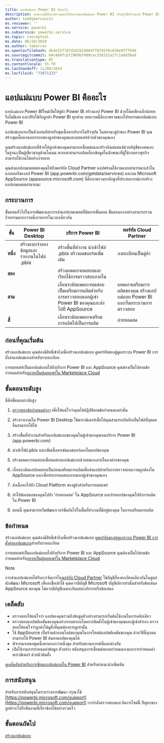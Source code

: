 ```yaml
---
title: แอปแม่แบบ Power BI คืออะไร
description: บทความนี้คือภาพรวมของโปรแกรมแอปแม่แบบ Power BI เรียนรู้วิธีสร้างแอป Power BI ด้วยโค๊ดเพียงเล็กน้อยหรือไม่มีเลย และปรับใช้กับลูกค้า Power BI ทุกท่าน
author: teddybercovitz
ms.reviewer: ''
ms.service: powerbi
ms.subservice: powerbi-service
ms.topic: conceptual
ms.date: 06/24/2019
ms.author: tebercov
ms.openlocfilehash: 4b4e32f787d2d262d604ff0745f8c028e9fff949
ms.sourcegitcommit: 64c860fcbf2969bf089cec358331a1fc1e0d39a8
ms.translationtype: HT
ms.contentlocale: th-TH
ms.lasthandoff: 11/09/2019
ms.locfileid: "73871323"
---
```

# <a name="what-are-power-bi-template-apps"></a>แอปแม่แบบ Power BI คืออะไร

แอป*แม่แบบ Power BI*ใหม่เปิดให้คู่ค้า Power BI สร้างแอป Power BI ด้วยโค๊ดเพียงเล็กน้อยหรือไม่มีเลย และปรับใช้กับลูกค้า Power BI ทุกท่าน  บทความนี้คือภาพรวมของโปรแกรมแอปแม่แบบ Power BI

แอปแม่แบบจะเป็นตัวแทนทีสำหรับชุดเนื้อหาบริการในปัจจุบัน ในสถานะคู่ค้าของ Power BI คุณสร้างชุดเนื้อหานอกกรอบของลูกค้าของคุณและเผยแพร่ด้วยตัวของคุณเอง  

คุณสร้างแอปแม่แบบที่ช่วยให้ลูกค้าของคุณสามารถเชื่อมต่อและสร้างอินสแตนซ์ด้วยบัญชีของตนเอง ในฐานะเป็นผู้เชี่ยวชาญด้านโดเมน พวกเขาสามารถปลดล็อกข้อมูลในลักษณะที่ผู้ใช้งานทางธุรกิจสามารถใช้งานได้อย่างง่ายดาย  

คุณส่งแอปเทมเพลตของคุณไปยังพอร์ทัล Cloud Partner แอปพร้อมใช้งานแบบสาธารณะแล้วในแกลเลอรีของอป Power BI (app.powerbi.com/getdata/services) และบน Microsoft AppSource (appsource.microsoft.com) นี่คือภาพรวมระดับสูงที่ประสบการณ์การสร้างแอปเทมเพลตสาธารณะ  

## <a name="process"></a>กระบวนการ
ขั้นตอนทั่วไปในการพัฒนาและการส่งแอปเทมเพลตที่มีหลายขั้นตอน ขั้นตอนบางอย่างสามารถรวมกิจกรรมมากกว่าหนึ่งรายการในเวลาเดียวกัน


| ขั้น | Power BI Desktop |  |บริการ Power BI  |  |พอร์ทัล Cloud Partner  |
|---|--------|--|---------|---------|---------|
| **หนึ่ง** | สร้างแบบจำลองข้อมูลและรายงานในไฟล์ .pbix |  | สร้างพื้นที่ทำงาน นำเข้าไฟล์ .pbix สร้างแดชบอร์ดเพิ่มเติม  |  | ลงทะเบียนเป็นคู่ค้า |
| **สอง** |  |  | สร้างแพคเกจทดสอบและเรียกใช้การตรวจสอบภายใน        |  | |
| **สาม** | |  | เลื่อนระดับแพคเกจทดสอบเป็นเตรียมการผลิตสำหรับการตรวจสอบนอกผู้เช่า Power BI ของคุณและส่งไปที่ AppSource  |  | แพคเกจเตรียมการผลิตของคุณ สร้างแอปแม่แบบ Power BI และเริ่มกระบวนการตรวจสอบ |
| **สี่** | |  | เลื่อนระดับแพคเกจเตรียมการผลิตไปเป็นการผลิต |  | ถ่ายทอดสด |

## <a name="before-you-begin"></a>ก่อนที่คุณเริ่มต้น

สร้างแอปแม่แบบ คุณต้องมีสิทธิ์เข้าถึงเพื่อสร้างแอปแม่แบบ ดูพอร์ทัลของผู้ดูแลระบบ Power BI การตั้งค่าแอปแม่แบบสำหรับรายละเอียด 

การเผยแพร่เป็นแอปแม่แบบไปยังบริการ Power BI และ AppSource คุณต้องเป็นไปตามข้อกำหนดสำหรับ[กลายเป็นผู้เผยแพร่ใน Marketplace Cloud](https://docs.microsoft.com/azure/marketplace/become-publisher)
 
## <a name="high-level-steps"></a>ขั้นตอนระดับสูง

นี่คือขั้นตอนระดับสูง 

1. [ตรวจสอบข้อกำหนดต่างๆ](#requirements) เพื่อให้แน่ใจว่าคุณได้ปฎิบัติตามข้อกำหนดเหล่านั้น 

1. สร้างรายงานใน Power BI Desktop ใช้พารามิเตอร์เพื่อให้คุณสามารถบันทึกเป็นไฟล์ที่บุคคลอื่นสามารถใช้ได้ 

1. สร้างพื้นที่ทำงานสำหรับแอปแม่แบบของคุณในผู้เช่าของคุณบนบริการ Power BI (app.powerbi.com) 

1. นำเข้าไฟล์.pbix และเพิ่มเนื้อหาเช่นแดชบอร์ดลงในแอปของคุณ 

1. สร้างแพคเกจทดสอบเพื่อทดสอบแอปแม่แบบด้วยตนเองภายในองค์กรของคุณ 

1. เลื่อนระดับแอปทดสอบเป็นก่อนเตรียมการผลิตเพื่อส่งแอปสำหรับการตรวจสอบความถูกต้องใน AppSource และเพื่อทำการทดสอบภายนอกผู้เช่าของคุณเอง 

1. ส่งเนื้อหาไปยัง Cloud Platform ของคู่ค้าสำหรับการเผยแพร่ 

1. ทำให้ข้อเสนอของคุณไปยัง 'ถ่ายทอดสด' ใน AppSource และย้ายแอปของคุณไปยังการผลิตใน Power BI
2. ตอนนี้ คุณสามารถเริ่มพัฒนาเวอร์ชันถัดไปในพื้นที่ทำงานที่มีอยู่ของคุณ ในการเตรียมการผลิต 

## <a name="requirements"></a>ข้อกำหนด

สร้างแอปแม่แบบ คุณต้องมีสิทธิ์เข้าถึงเพื่อสร้างแอปแม่แบบ ดู[พอร์ทัลของผู้ดูแลระบบ Power BI การตั้งค่าแอปแม่แบบ](service-admin-portal.md#template-apps-settings)สำหรับรายละเอียด 

การเผยแพร่เป็นแอปแม่แบบไปยังบริการ Power BI และ AppSource คุณต้องเป็นไปตามข้อกำหนดสำหรับ[กลายเป็นผู้เผยแพร่ใน Marketplace Cloud](https://docs.microsoft.com/azure/marketplace/become-publisher)
 > [!NOTE] 
 > การส่งแอปแม่แบบได้รับการจัดการใน[พอร์ทัล Cloud Partner](https://cloudpartner.azure.com) ใช้บัญชีที่ลงทะเบียนเดียวกันในศูนย์นักพัฒนา Microsoft เพื่อลงชื่อเข้าใช้ คุณควรมีบัญชี Microsoft บัญชีเดียวเท่านั้นสำหรับข้อเสนอ AppSource ของคุณ ไม่ควรมีบัญชีเฉพาะกับแต่ละบริการหรือข้อเสนอ

## <a name="tips"></a>เคล็ดลับ 

- ตรวจสอบให้แน่ใจว่า แอปของคุณรวมถึงข้อมูลตัวอย่างสามารถเริ่มต้นใช้งานในการคลิกเดียว 
- ตรวจสอบแอปพลิเคชันของคุณอย่างรอบครอบโดยการติดตั้งในผู้เช่าของคุณและผู้เช่าสำรอง ตรวจสอบให้แน่ใจว่าลูกค้าได้ดูสิ่งที่คุณต้องการดูเท่านั้น 
- ใช้ AppSource เป็นร้านค้าออนไลน์ของคุณในการโฮสต์แอปพลิเคชันของคุณ ด้วยวิธีนี้ทุกคนสามารถใช้ Power BI ค้นหาแอปของคุณได้ 
- พิจารณาเสนอชุดเนื้อหามากกว่าหนึ่งชุด สำหรับสถานการณ์ที่แตกต่างกัน 
- เปิดใช้งานการกำหนดค่าข้อมูล ตัวอย่าง สนับสนุนการเชื่อมต่อแบบกำหนดเองและการกำหนดค่าพารามิเตอร์ ด้วยตัวติดตั้ง

ดู[เคล็ดลับสำหรับการเขียนแอปแม่แบบใน Power BI](service-template-apps-tips.md) สำหรับคำแนะนำเพิ่มเติม

## <a name="support"></a>การสนับสนุน
สำหรับการสนับสนุนในระหว่างการพัฒนา กรุณาใช้ [https://powerbi.microsoft.com/support](https://powerbi.microsoft.com/support) เรากำลังตรวจสอบและจัดการไซต์นี้ ปัญหาของลูกค้าจะไปถึงทีมงานที่เกี่ยวข้องได้อย่างรวดเร็ว

## <a name="next-steps"></a>ขั้นตอนถัดไป

[สร้างแอปแม่แบบ](service-template-apps-create.md)
